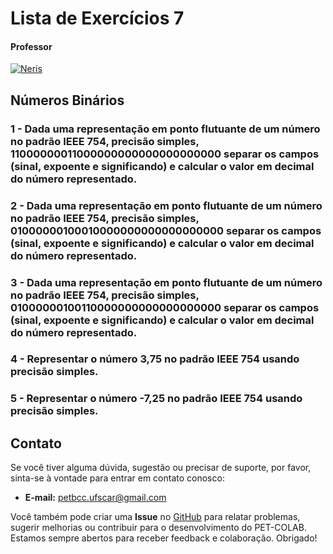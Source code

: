 # Lista de Exercícios 7

#### Professor
[![Neris](https://img.shields.io/badge/Luciano_Neris-%2300599C.svg?style=for-the-badge&logo=GoogleScholar&logoColor=white)](https://site.dc.ufscar.br/docente/5cee7e5d48365a001679f750)


## Números Binários

### 1 - Dada uma representação em ponto flutuante de um número no padrão IEEE 754, precisão simples, 11000000011000000000000000000000 separar os campos (sinal, expoente e significando) e calcular o valor em decimal do número representado.

### 2 - Dada uma representação em ponto flutuante de um número no padrão IEEE 754, precisão simples, 01000000100010000000000000000000 separar os campos (sinal, expoente e significando) e calcular o valor em decimal do número representado.

### 3 - Dada uma representação em ponto flutuante de um número no padrão IEEE 754, precisão simples, 01000000100110000000000000000000 separar os campos (sinal, expoente e significando) e calcular o valor em decimal do número representado.

### 4 - Representar o número 3,75 no padrão IEEE 754 usando precisão simples.

### 5 - Representar o número -7,25 no padrão IEEE 754 usando precisão simples.

## Contato

Se você tiver alguma dúvida, sugestão ou precisar de suporte, por favor, sinta-se à vontade para entrar em contato conosco:

- **E-mail:** petbcc.ufscar@gmail.com

Você também pode criar uma **Issue** no [GitHub](https://github.com/petbccufscar/pet-colab/issues) para relatar problemas, sugerir melhorias ou contribuir para o desenvolvimento do PET-COLAB. Estamos sempre abertos para receber feedback e colaboração. Obrigado!